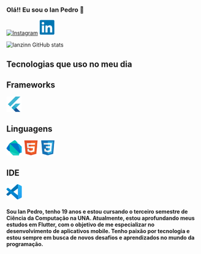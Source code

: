 ### Olá!! Eu sou o Ian Pedro 👋

[<img src="https://upload.wikimedia.org/wikipedia/commons/a/a5/Instagram_icon.png" alt="Instagram" width="40" height="40"/>](https://www.instagram.com/ianzinx7_/profilecard/?igsh=ZDR5Nm1zbTl2cXlh)
[<img src="https://raw.githubusercontent.com/devicons/devicon/master/icons/linkedin/linkedin-original.svg" alt="LinkedIn" width="40" height="40"/>](https://www.linkedin.com/in/ian-pedro-barbosa-160105251/) 

![Ianzinn GitHub stats](https://github-readme-stats.vercel.app/api?username=Ianzinn&show_icons=true&theme=dark)

## Tecnologias que uso no meu dia 
<div style= "display: inline_block">
<h2>Frameworks</h2>
<div>
    <img src="https://raw.githubusercontent.com/devicons/devicon/master/icons/flutter/flutter-original.svg" alt="Flutter" width="40" height="40"/>
</div>

<h2>Linguagens</h2>
<div>
    <img src="https://raw.githubusercontent.com/devicons/devicon/master/icons/dart/dart-original.svg" alt="Dart" width="40" height="40"/>
    <img src="https://raw.githubusercontent.com/devicons/devicon/master/icons/html5/html5-original.svg" alt="HTML5" width="40" height="40"/>
    <img src="https://raw.githubusercontent.com/devicons/devicon/master/icons/css3/css3-original.svg" alt="CSS3" width="40" height="40"/>
</div>

<h2>IDE</h2>
<div>
    <img src="https://raw.githubusercontent.com/devicons/devicon/master/icons/vscode/vscode-original.svg" alt="VSCode" width="40" height="40"/>
</div>
</div>

####  Sou Ian Pedro, tenho 19 anos e estou cursando o terceiro semestre de Ciência da Computação na UNA. Atualmente, estou aprofundando meus estudos em Flutter, com o objetivo de me especializar no desenvolvimento de aplicativos mobile. Tenho paixão por tecnologia e estou sempre em busca de novos desafios e aprendizados no mundo da programação.
